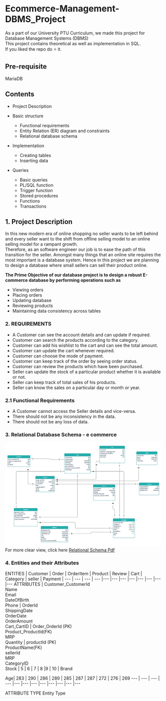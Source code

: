 # Ecommerce-Management-DBMS_Project

As a part of our University PTU Curriculum, we made this project for Database Management Systems (DBMS)<br>
This project contains theoretical as well as implementation in SQL.<br>
If you liked the repo do :star: it.  

## Pre-requisite
MariaDB  

## Contents
- Project Description
- Basic structure
  - Functional requirements
  - Entity Relation (ER) diagram and constraints
  - Relational database schema
- Implementation
  - Creating tables
  - Inserting data
  
- Queries
  - Basic queries
  - PL/SQL function
  - Trigger function
  - Stored procedures 
  - Functions 
  - Transactions


## 1. Project Description
In this new modern era of online shopping no seller wants to be left behind and every seller  want to the shift from offline selling model to an online selling model for a rampant growth.<br>
Therefore, as an software engineer our job is to ease the path of this transition for the seller.
Amongst many things that an online site requires the most important is a database system. Hence in this project we are planning to design a database where small sellers can sell their product online.

**The Prime Objective of our database project is to design a robust E-commerce database by performing operations such as**
 - Viewing orders 
 - Placing orders 
  - Updating database 
  - Reviewing products
  - Maintaining data consistency across tables 


### 2. REQUIREMENTS 
 - A Customer can see the account details and can update if required. 
 - Customer can search the products according to the category. 
 - Customer can add his wishlist to the cart and can see the total amount. 
 - Customer can update the cart whenever required.
-  Customer can choose the mode of payment.
-  Customer can keep track of the order by seeing order status.
-  Customer can review the products which have been purchased. 
-  Seller can update the stock of a particular product whether it is available    or not. 
-  Seller can keep track of total sales of his products. 
-  Seller can know the sales on a particular day or month or year.  

### 2.1 Functional Requirements
- A Customer cannot access the Seller details and vice-versa. 
- There should not be any inconsistency in the data. 
- There should not be any loss of data. 

### 3.  Relational Database Schema - e commerce 
![Relational Schema_Diagram](https://github.com/Saurabh-pec/Ecommerce-Management-DBMS_Project-/blob/main/Relational_Schema-Screenshot.jpg)
For more clear view, click here
[Relational Schema Pdf](https://github.com/Saurabh-pec/Ecommerce-Management-DBMS_Project-/blob/main/Dbms.pdf)

### 4. Entities and their Attributes

 ENTITIES | Customer | Order | OrderItem | Product | Review | Cart | Category | seller | Payment | 
--- | --- | --- | --- |--- |--- |--- |--- |--- |--- |--- |---
ATTRIBUTES | Customer_CustomerId<br>Name<br>Email<br>DateOfBirth<br>Phone | OrderId<br>ShippingDate<br>OrderDate<br>OrderAmount<br>Cart_CartID | Order_OrderId (PK)<br>Product_ProductId(FK)<br>MRP<br>Quantity | productId (PK)<br> ProductName(FK)<br> sellerId<br>MRP <br>CategoryID <br>Stock | 5 | 6 | 7 | 8 |9 | 10 |
Brand

 

Age| 283 | 290 | 286 | 289 | 285 | 287 | 287 | 272 | 276 | 269
--- | --- | --- | --- |--- |--- |--- |--- |--- |--- |--- |---



ATTRIBUTE TYPE
Entity Type








